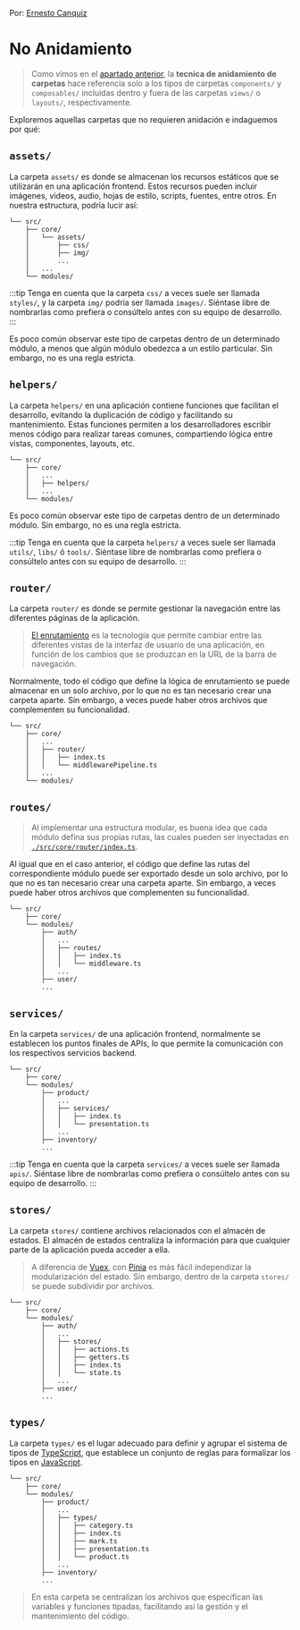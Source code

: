 Por: [Ernesto Canquiz](https://github.com/ecanquiz)

# No Anidamiento

>Como vimos en el [apartado anterior](./nesting.md), la **tecnica de anidamiento de carpetas** hace referencia solo a los tipos de carpetas `components/` y `composables/` incluidas dentro y fuera de las carpetas `views/` o `layouts/`, respectivamente.

Exploremos aquellas carpetas que no requieren anidación e indaguemos por qué:

## `assets/`

La carpeta `assets/` es donde se almacenan los recursos estáticos que se utilizarán en una aplicación frontend. Estos recursos pueden incluir imágenes, videos, audio, hojas de estilo, scripts, fuentes, entre otros. En nuestra estructura, podría lucir así:

```sh{3,4,5,6}
└── src/
    ├── core/
    │   └── assets/
    │       ├── css/
    │       ├── img/
    │       ...
    │   ...
    └── modules/
```

:::tip
Tenga en cuenta que la carpeta `css/` a veces suele ser llamada `styles/`, y la carpeta `img/` podría ser llamada `images/`. Siéntase libre de nombrarlas como prefiera o consúltelo antes con su equipo de desarrollo.
:::

Es poco común observar este tipo de carpetas dentro de un determinado módulo, a menos que algún módulo obedezca a un estilo particular. Sin embargo, no es una regla estricta.

## `helpers/`

La carpeta `helpers/` en una aplicación contiene funciones que facilitan el desarrollo, evitando la duplicación de código y facilitando su mantenimiento. Estas funciones permiten a los desarrolladores escribir menos código para realizar tareas comunes, compartiendo lógica entre vistas, componentes, layouts, etc.

```sh{4}
└── src/
    ├── core/
    │   ...
    │   ├── helpers/
    │   ...
    └── modules/
```

Es poco común observar este tipo de carpetas dentro de un determinado módulo. Sin embargo, no es una regla estricta.

:::tip
Tenga en cuenta que la carpeta `helpers/` a veces suele ser llamada `utils/`, `libs/` ó `tools/`. Siéntase libre de nombrarlas como prefiera o consúltelo antes con su equipo de desarrollo.
:::

## `router/`

La carpeta `router/` es donde se permite gestionar la navegación entre las diferentes páginas de la aplicación.

>[El enrutamiento](https://router.vuejs.org/) es la tecnología que permite cambiar entre las diferentes vistas de la interfaz de usuario de una aplicación, en función de los cambios que se produzcan en la URL de la barra de navegación.

Normalmente, todo el código que define la lógica de enrutamiento se puede almacenar en un solo archivo, por lo que no es tan necesario crear una carpeta aparte. Sin embargo, a veces puede haber otros archivos que complementen su funcionalidad.

```sh{4,5,6}
└── src/
    ├── core/
    │   ...
    │   ├── router/
    │   │   ├── index.ts
    │   │   └── middlewarePipeline.ts
    │   ...
    └── modules/
```

## `routes/`

>Al implementar una estructura modular, es buena idea que cada módulo defina sus propias rutas, las cuales pueden ser inyectadas en [`./src/core/router/index.ts`](./no-nesting.html#router).

Al igual que en el caso anterior, el código que define las rutas del correspondiente módulo puede ser exportado desde un solo archivo, por lo que no es tan necesario crear una carpeta aparte. Sin embargo, a veces puede haber otros archivos que complementen su funcionalidad.

```sh{6,7,8}
└── src/
    ├── core/
    └── modules/
        ├── auth/
        │   ...
        │   ├── routes/
        │   │   ├── index.ts
        │   │   └── middleware.ts
        │   ...
        ├── user/
        ...     
```

## `services/`

En la carpeta `services/` de una aplicación frontend, normalmente se establecen los puntos finales de APIs, lo que permite la comunicación con los respectivos servicios backend.

```sh{6,7,8}
└── src/
    ├── core/
    └── modules/
        ├── product/
        │   ...
        │   ├── services/
        │   │   ├── index.ts
        │   │   └── presentation.ts
        │   ...
        ├── inventory/
        ...     
```

:::tip
Tenga en cuenta que la carpeta `services/` a veces suele ser llamada `apis/`. Siéntase libre de nombrarlas como prefiera o consúltelo antes con su equipo de desarrollo.
:::

## `stores/`

La carpeta `stores/` contiene archivos relacionados con el almacén de estados. El almacén de estados centraliza la información para que cualquier parte de la aplicación pueda acceder a ella.

>A diferencia de [Vuex](https://vuex.vuejs.org/), con [Pinia](https://pinia.vuejs.org/) es más fácil independizar la modularización del estado. Sin embargo, dentro de la carpeta `stores/` se puede subdividir por archivos.

```sh{6,7,8,9,10}
└── src/
    ├── core/
    └── modules/
        ├── auth/
        │   ...
        │   ├── stores/
        │   │   ├── actions.ts
        │   │   ├── getters.ts        
        │   │   ├── index.ts
        │   │   └── state.ts
        │   ...         
        ├── user/
        ...     
```

## `types/`

La carpeta `types/` es el lugar adecuado para definir y agrupar el sistema de tipos de [TypeScript](https://ecanquiz.github.io/how-to-code-in-typescript/), que establece un conjunto de reglas para formalizar los tipos en [JavaScript](https://ecanquiz.github.io/how-to-code-in-javascript/).

```sh{6,7,8,9,10,11}
└── src/
    ├── core/
    └── modules/
        ├── product/
        │   ...
        │   ├── types/
        │   │   ├── category.ts
        │   │   ├── index.ts
        │   │   ├── mark.ts
        │   │   ├── presentation.ts
        │   │   └── product.ts
        │   ...
        ├── inventory/
        ...     
```

>En esta carpeta se centralizan los archivos que especifican las variables y funciones tipadas, facilitando así la gestión y el mantenimiento del código.
